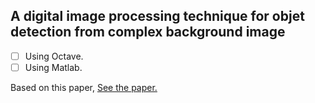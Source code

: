 ## A digital image processing technique for objet detection from complex background image 
- [ ] Using Octave.
- [ ] Using Matlab.

Based on this paper, [See the paper.](https://www.sciencedirect.com/science/article/pii/S1877705812025684)
